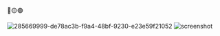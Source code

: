 <div>
🔴🟡🟢

<br>

</div>

![285669999-de78ac3b-f9a4-48bf-9230-e23e59f21052](https://github.com/eandreaja/eandreaja/assets/151876842/cb8e21d2-95ff-40a0-ba4a-90f84842752f)
![screenshot](https://github.com/eandreaja/eandreaja/assets/151876842/b6279195-7333-4c23-bb9d-4a34c94f7763)

